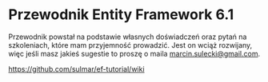 # Przewodnik Entity Framework 6.1
Przewodnik powstał na podstawie własnych doświadczeń oraz pytań na szkoleniach, które mam przyjemność prowadzić.
Jest on wciąż rozwijany, więc jeśli masz jakieś sugestie to proszę o maila marcin.sulecki@gmail.com.

https://github.com/sulmar/ef-tutorial/wiki
